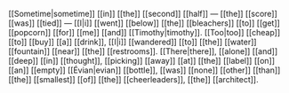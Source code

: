 [[Sometime|sometime]] [[in]] [[the]] [[second]] [[half]] — [[the]] [[score]] [[was]] [[tied]] — [[I|i]] [[went]] [[below]] [[the]] [[bleachers]] [[to]] [[get]] [[popcorn]] [[for]] [[me]] [[and]] [[Timothy|timothy]]. [[Too|too]] [[cheap]] [[to]] [[buy]] [[a]] [[drink]], [[I|i]] [[wandered]] [[to]] [[the]] [[water]] [[fountain]] [[near]] [[the]] [[restrooms]]. [[There|there]], [[alone]] [[and]] [[deep]] [[in]] [[thought]], [[picking]] [[away]] [[at]] [[the]] [[label]] [[on]] [[an]] [[empty]] [[Évian|evian]] [[bottle]], [[was]] [[none]] [[other]] [[than]] [[the]] [[smallest]] [[of]] [[the]] [[cheerleaders]], [[the]] [[architect]].